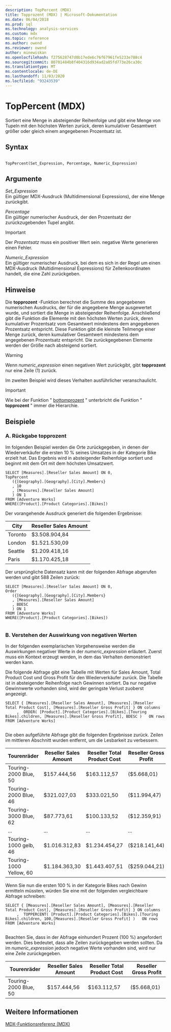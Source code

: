 ```yaml
---
description: TopPercent (MDX)
title: Topprozent (MDX) | Microsoft-Dokumentation
ms.date: 06/04/2018
ms.prod: sql
ms.technology: analysis-services
ms.custom: mdx
ms.topic: reference
ms.author: owend
ms.reviewer: owend
author: minewiskan
ms.openlocfilehash: f275628747d0b17ede6c76f67961fe5233e788c4
ms.sourcegitcommit: 80701484b8f404316d934ad2a85fd773e26ca30c
ms.translationtype: MT
ms.contentlocale: de-DE
ms.lasthandoff: 11/03/2020
ms.locfileid: "93243539"
---
```

# <a name="toppercent-mdx"></a>TopPercent (MDX)


  Sortiert eine Menge in absteigender Reihenfolge und gibt eine Menge von Tupeln mit den höchsten Werten zurück, deren kumulativer Gesamtwert größer oder gleich einem angegebenen Prozentsatz ist.  
  
## <a name="syntax"></a>Syntax  
  
```  
  
TopPercent(Set_Expression, Percentage, Numeric_Expression)   
```  
  
## <a name="arguments"></a>Argumente  
 *Set_Expression*  
 Ein gültiger MDX-Ausdruck (Multidimensional Expressions), der eine Menge zurückgibt.  
  
 *Percentage*  
 Ein gültiger numerischer Ausdruck, der den Prozentsatz der zurückzugebenden Tupel angibt.  
  
> [!IMPORTANT]  
>  Der *Prozentsatz* muss ein positiver Wert sein. negative Werte generieren einen Fehler.  
  
 *Numeric_Expression*  
 Ein gültiger numerischer Ausdruck, bei dem es sich in der Regel um einen MDX-Ausdruck (Multidimensional Expressions) für Zellenkoordinaten handelt, die eine Zahl zurückgeben.  
  
## <a name="remarks"></a>Hinweise  
 Die **topprozent** -Funktion berechnet die Summe des angegebenen numerischen Ausdrucks, der für die angegebene Menge ausgewertet wurde, und sortiert die Menge in absteigender Reihenfolge. Anschließend gibt die Funktion die Elemente mit den höchsten Werten zurück, deren kumulativer Prozentsatz vom Gesamtwert mindestens dem angegebenen Prozentsatz entspricht. Diese Funktion gibt die kleinste Teilmenge einer Menge zurück, deren kumulativer Gesamtwert mindestens dem angegebenen Prozentsatz entspricht. Die zurückgegebenen Elemente werden der Größe nach absteigend sortiert.  
  
> [!WARNING]  
>  Wenn *numeric_expression*  einen negativen Wert zurückgibt, gibt **topprozent** nur eine Zeile (1) zurück.  
>   
>  Im zweiten Beispiel wird dieses Verhalten ausführlicher veranschaulicht.  
  
> [!IMPORTANT]  
>  Wie bei der Funktion " [bottomprozent](../mdx/bottompercent-mdx.md) " unterbricht die Funktion " **topprozent** " immer die Hierarchie.  
  
## <a name="examples"></a>Beispiele  

### <a name="a-return-toppercent"></a>A. Rückgabe topprozent

 Im folgenden Beispiel werden die Orte zurückgegeben, in denen der Wiederverkäufer die ersten 10 % seines Umsatzes in der Kategorie Bike erzielt hat. Das Ergebnis wird in absteigender Reihenfolge sortiert und beginnt mit dem Ort mit dem höchsten Umsatzwert.  
  
```  
SELECT [Measures].[Reseller Sales Amount] ON 0,  
TopPercent  
   ({[Geography].[Geography].[City].Members}  
   , 10  
   , [Measures].[Reseller Sales Amount]  
   ) ON 1  
FROM [Adventure Works]  
WHERE([Product].[Product Categories].[Bikes])  
```  
  
 Der vorangehende Ausdruck generiert die folgenden Ergebnisse:  
  
|City|Reseller Sales Amount|  
|-|---------------------------|  
|Toronto|$3.508.904,84|  
|London|$1.521.530,09|  
|Seattle|$1.209.418,16|  
|Paris|$1.170.425,18|  
  
 Der ursprüngliche Datensatz kann mit der folgenden Abfrage abgerufen werden und gibt 588 Zeilen zurück:  
  
```  
SELECT [Measures].[Reseller Sales Amount] ON 0,  
Order  
   ({[Geography].[Geography].[City].Members}  
   , [Measures].[Reseller Sales Amount]  
   , BDESC  
   ) ON 1  
FROM [Adventure Works]  
WHERE([Product].[Product Categories].[Bikes])  
  
```  
  
### <a name="b-understand-the-effect-of-negative-values"></a>B. Verstehen der Auswirkung von negativen Werten

 In der folgenden exemplarischen Vorgehensweise werden die Auswirkungen negativer Werte in der *numeric_expression* erläutert. Zuerst muss ein Kontext erzeugt werden, in dem das Verhalten demonstriert werden kann.  
  
 Die folgende Abfrage gibt eine Tabelle mit Werten für Sales Amount, Total Product Cost und Gross Profit für den Wiederverkäufer zurück. Die Tabelle ist in absteigender Reihenfolge nach Gewinnen sortiert. Da nur negative Gewinnwerte vorhanden sind, wird der geringste Verlust zuoberst angezeigt.  
  
```  
SELECT { [Measures].[Reseller Sales Amount], [Measures].[Reseller Total Product Cost], [Measures].[Reseller Gross Profit] } ON columns  
     ,  ORDER( [Product].[Product Categories].[Bikes].[Touring Bikes].children, [Measures].[Reseller Gross Profit], BDESC )   ON rows  
FROM [Adventure Works]  
  
```  
  
 Die oben aufgeführte Abfrage gibt die folgenden Ergebnisse zurück. Zeilen im mittleren Abschnitt wurden entfernt, um die Lesbarkeit zu verbessern.  
  
|Tourenräder|Reseller Sales Amount|Reseller Total Product Cost|Reseller Gross Profit|  
|-|---------------------------|---------------------------------|---------------------------|  
|Touring-2000 Blue, 50|$157.444,56|$163.112,57|($5.668,01)|  
|Touring-2000 Blue, 46|$321.027,03|$333.021,50|($11.994,47)|  
|Touring-3000 Blue, 62|$87.773,61|$100.133,52|($12.359,91)|  
|...|...|...|...|  
|Touring-1000 gelb, 46|$1.016.312,83|$1.234.454,27|($218.141,44)|  
|Touring-1000 Yellow, 60|$1.184.363,30|$1.443.407,51|($259.044,21)|  
  
 Wenn Sie nun die ersten 100 % in der Kategorie Bikes nach Gewinn ermitteln müssten, würden Sie eine mit der folgenden vergleichbare Abfrage schreiben:  
  
```  
SELECT { [Measures].[Reseller Sales Amount], [Measures].[Reseller Total Product Cost], [Measures].[Reseller Gross Profit] } ON columns  
     ,  TOPPERCENT( [Product].[Product Categories].[Bikes].[Touring Bikes].children, 100,[Measures].[Reseller Gross Profit] )   ON rows  
FROM [Adventure Works]  
  
```  
  
 Beachten Sie, dass in der Abfrage einhundert Prozent (100 %) angefordert werden. Dies bedeutet, dass alle Zeilen zurückgegeben werden sollten. Da im *numeric_expression* jedoch negative Werte vorhanden sind, wird nur eine Zeile zurückgegeben.  
  
|Tourenräder|Reseller Sales Amount|Reseller Total Product Cost|Reseller Gross Profit|  
|-|---------------------------|---------------------------------|---------------------------|  
|Touring-2000 Blue, 50|$157.444,56|$163.112,57|($5.668,01)|  
  
## <a name="see-also"></a>Weitere Informationen  
 [MDX-Funktionsreferenz &#40;MDX&#41;](../mdx/mdx-function-reference-mdx.md)  
  
  
